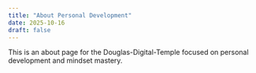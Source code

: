 ```yaml
---
title: "About Personal Development"
date: 2025-10-16
draft: false
---
```


This is an about page for the Douglas-Digital-Temple focused on personal development and mindset mastery.
